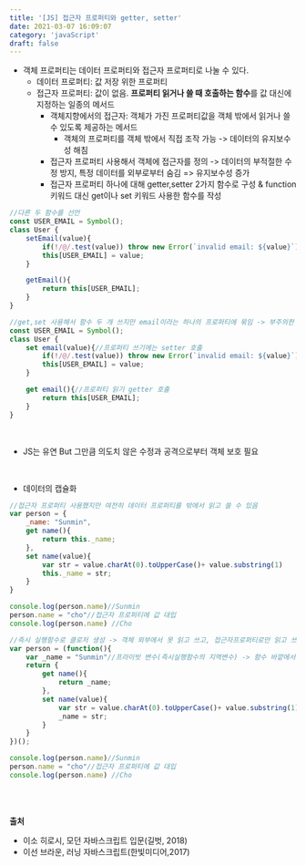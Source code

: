```yaml
---
title: '[JS] 접근자 프로퍼티와 getter, setter'
date: 2021-03-07 16:09:07
category: 'javaScript'
draft: false
---
```

<p>

- 객체 프로퍼티는 데이터 프로퍼티와 접근자 프로퍼티로 나눌 수 있다.
    - 데이터 프로퍼티: 값 저장 위한 프로퍼티
    - 접근자 프로퍼티: 값이 없음. **프로퍼티 읽거나 쓸 때 호출하는 함수**를 값 대신에 지정하는 일종의 메서드
        - 객체지향에서의 접근자: 객체가 가진 프로퍼티값을 객체 밖에서 읽거나 쓸 수 있도록 제공하는 메서드
            - 객체의 프로퍼티를 객체 밖에서 직접 조작 가능 -> 데이터의 유지보수성 해침
        - 접근자 프로퍼티 사용해서 객체에 접근자를 정의 -> 데이터의 부적절한 수정 방지, 특정 데이터를 외부로부터 숨김 => 유지보수성 증가
        - 접근자 프로퍼티 하나에 대해 getter,setter 2가지 함수로 구성 & function키워드 대신 get이나 set 키워드 사용한 함수를 작성
             
```js
//다른 두 함수를 선언
const USER_EMAIL = Symbol();
class User {
    setEmail(value){
        if(!/@/.test(value)) throw new Error(`invalid email: ${value}`);
        this[USER_EMAIL] = value;
    }

    getEmail(){
        return this[USER_EMAIL];
    }
}
```

```js
//get,set 사용해서 함수 두 개 쓰지만 email이라는 하나의 프로퍼티에 묶임 -> 부주의한 접근을 차단
const USER_EMAIL = Symbol();
class User {
    set email(value){//프로퍼티 쓰기에는 setter 호출
        if(!/@/.test(value)) throw new Error(`invalid email: ${value}`);
        this[USER_EMAIL] = value;
    }

    get email(){//프로퍼티 읽기 getter 호출
        return this[USER_EMAIL];
    }
}
```
<br />

- JS는 유연 But 그만큼 의도치 않은 수정과 공격으로부터 객체 보호 필요

<br />

- 데이터의 캡슐화

```js
//접근자 프로퍼티 사용했지만 여전히 데이터 프로퍼티를 밖에서 읽고 쓸 수 있음
var person = {
    _name: "Sunmin",
    get name(){
        return this._name;
    },
    set name(value){
        var str = value.charAt(0).toUpperCase()+ value.substring(1)
        this._name = str;
    }
}

console.log(person.name)//Sunmin
person.name = "cho"//접근자 프로퍼티에 값 대입
console.log(person.name) //Cho
```
```js
//즉시 실행함수로 클로저 생성 -> 객체 외부에서 못 읽고 쓰고, 접근자프로퍼티로만 읽고 쓰도록 할 수 있다.
var person = (function(){
    var _name = "Sunmin"//프라이빗 변수(즉시실행함수의 지역변수) -> 함수 바깥에서 읽거나 쓸 수 없다.
    return {
        get name(){
            return _name;
        }, 
        set name(value){
            var str = value.charAt(0).toUpperCase()+ value.substring(1)
            _name = str;
        }
    }
})();

console.log(person.name)//Sunmin
person.name = "cho"//접근자 프로퍼티에 값 대입
console.log(person.name) //Cho
```


<br />
<br />

**출처** 
- 이소 히로시, 모던 자바스크립트 입문(길벗, 2018)
- 이선 브라운, 러닝 자바스크립트(한빛미디어,2017) 
</p>
